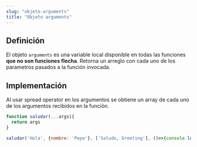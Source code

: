 ```yaml
---
slug: "objeto-arguments"
title: "Objeto arguments"
---
```


## Definición

El objeto `arguments` es una variable local disponible en todas las funciones **que no son funciones flecha**.
Retorna un arreglo con cada uno de los parametros pasados a la función invocada.

## Implementación

Al usar spread operator en los argumentos se obtiene un array de cada uno de los argumentos recibidos en la función.

```js
function saludar(...args){
  return args
}

saludar('Hola', {nombre: 'Pepe'}, ['Saludo, Greeting'], ()=>{console.log('Saludos')})
```
